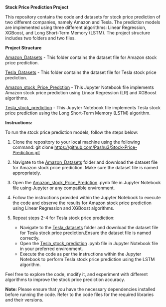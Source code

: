 **Stock Price Prediction Project**

This repository contains the code and datasets for stock price prediction of two different companies, namely Amazon and Tesla. The prediction models are implemented using three different algorithms: Linear Regression, XGBoost, and Long Short-Term Memory (LSTM). The project structure includes two folders and two files.

**Project Structure**

[Amazon_Datasets](/Amazon_Datasets/AMZN.csv) - This folder contains the dataset file for Amazon stock price prediction.

[Tesla_Datasets](/Tesla%20Datasets/TSLA.csv) - This folder contains the dataset file for Tesla stock price prediction.

[Amazon_stock_Price_Predction](/Stock_Price_prediction_using_LR_and_XGB_1.ipynb) - This Jupyter Notebook file implements Amazon stock price prediction using Linear Regression (LR) and XGBoost algorithms.

[Tesla_stock_prediction](/Tesla_Stock_Price_Prediction.ipynb) - This Jupyter Notebook file implements Tesla stock price prediction using the Long Short-Term Memory (LSTM) algorithm.

**Instructions:**

To run the stock price prediction models, follow the steps below:

1. Clone the repository to your local machine using the following command:
   git clone <https://github.com/Pashu3/Stock-Price-Prediction.git>

2. Navigate to the [Amazon_Datasets](/Amazon_Datasets/AMZN.csv) folder and download the dataset file for Amazon stock price prediction. Make sure the dataset file is named appropriately.

3. Open the [Amazon_stock_Price_Predction](/Stock_Price_prediction_using_LR_and_XGB_1.ipynb) .pynb file in Jupyter Notebook file using Jupyter or any compatible environment.

4. Follow the instructions provided within the Jupyter Notebook to execute the code and observe the results for Amazon stock price prediction using Linear Regression and XGBoost algorithms.

5. Repeat steps 2-4 for Tesla stock price prediction:

     * Navigate to the [Tesla_datasets](/Tesla%20Datasets/TSLA.csv) folder and download the dataset file for Tesla stock price prediction.Ensure the dataset file is named correctly.
     * Open the [Tesla_stock_prediction](/Tesla_Stock_Price_Prediction.ipynb) .pynb file in Jupyter Notebook file in your preferred environment.
     * Execute the code as per the instructions within the Jupyter Notebook to perform Tesla stock price prediction using the LSTM algorithm.

Feel free to explore the code, modify it, and experiment with different algorithms to improve the stock price prediction accuracy.

**Note:** Please ensure that you have the necessary dependencies installed before running the code. Refer to the code files for the required libraries and their versions.